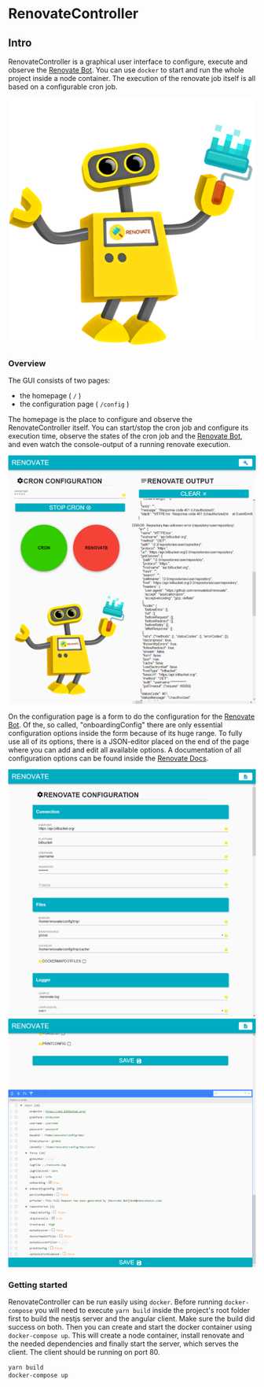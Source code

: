 # RenovateController

## Intro
RenovateController is a graphical user interface to configure, execute and observe the [Renovate Bot](https://renovatebot.com).
You can use `docker` to start and run the whole project inside a node container. The execution of the renovate job itself is all based on a configurable cron job.

![](./client/src/assets/renovate_controller_bot.png "RenovateController")

### Overview

The GUI consists of two pages:
* the homepage ( `/` )
* the configuration page ( `/config` )

The homepage is the place to configure and observe the RenovateController itself. You can start/stop the cron job and configure its execution time, observe the states of the cron job and the [Renovate Bot](https://renovatebot.com), and even watch the console-output of a running renovate execution.

![](./snapshots/snapshot_homepage.png "HomePage")

On the configuration page is a form to do the configuration for the [Renovate Bot](https://renovatebot.com). Of the, so called, "onboardingConfig" there are only essential configuration options inside the form because of its huge range. To fully use all of its options, there is a JSON-editor placed on the end of the page where you can add and edit all available options.
A documentation of all configuration options can be found inside the [Renovate Docs](https://docs.renovatebot.com).

![](./snapshots/snapshot_configpage_01.png "ConfigurationPageForm")
![](./snapshots/snapshot_configpage_02.png "ConfigurationPageJSONEditor")

### Getting started

RenovateController can be run easily using `docker`. Before running `docker-compose` you will need to execute `yarn build` inside the project's root folder first to build the nestjs server and the angular client. Make sure the build did success on both. Then you can create and start the docker container using `docker-compose up`. This will create a node container, install renovate and the needed dependencies and finally start the server, which serves the client. The client should be running on port 80.

```shell
yarn build
docker-compose up
```